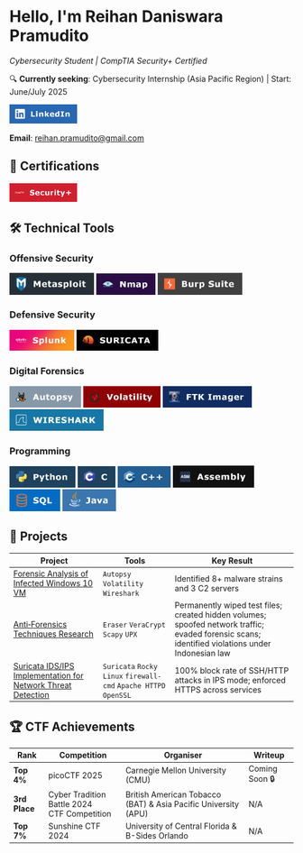 # Hello, I'm Reihan Daniswara Pramudito  
*Cybersecurity Student | CompTIA Security+ Certified*

🔍 **Currently seeking**: Cybersecurity Internship (Asia Pacific Region) | Start: June/July 2025

<a href="https://linkedin.com/in/reihan-daniswara/">
  <img src="https://github.com/ReihanPramudito/ReihanPramudito/blob/main/ImageAssets/linkedin.png?raw=true" width="120" alt="LinkedIn"/>
</a>

**Email**: <a href="mailto:reihan.pramudito@gmail.com">reihan.pramudito@gmail.com</a>


## 🔖 Certifications
<div>
<a href="https://www.credly.com/badges/134605a6-dea1-48d6-8b88-16b9c1a3c348">
<img src="https://github.com/ReihanPramudito/ReihanPramudito/blob/main/ImageAssets/security+.png?raw=true" width="120" alt="Security+"/>
</a>
</div>


## 🛠️ Technical Tools

### Offensive Security
<div>
  <img src="https://github.com/ReihanPramudito/ReihanPramudito/blob/main/ImageAssets/metasploit.png?raw=true" width="150" alt="Metasploit"/>
  <img src="https://github.com/ReihanPramudito/ReihanPramudito/blob/main/ImageAssets/nmap.png?raw=true" width="105" alt="Nmap"/>
  <img src="https://github.com/ReihanPramudito/ReihanPramudito/blob/main/ImageAssets/burpsuite.png?raw=true" width="150" alt="Burp Suite"/>
</div>

### Defensive Security  
<div>
  <img src="https://github.com/ReihanPramudito/ReihanPramudito/blob/main/ImageAssets/splunk.png?raw=true" width="115" alt="Python"/>
  <img src="https://github.com/ReihanPramudito/ReihanPramudito/blob/main/ImageAssets/suricata.png?raw=true" width="145" alt="Suricata"/>
</div>

### Digital Forensics

<div>
  <img src="https://github.com/ReihanPramudito/ReihanPramudito/blob/main/ImageAssets/autopsy.png?raw=true" width="127" alt="Autopsy"/>
  <img src="https://github.com/ReihanPramudito/ReihanPramudito/blob/main/ImageAssets/volatility.png?raw=true" width="137" alt="Volatility"/>
  <img src="https://github.com/ReihanPramudito/ReihanPramudito/blob/main/ImageAssets/ftkimager.png?raw=true" width="158" alt="FTK Imager"/>
  <img src="https://github.com/ReihanPramudito/ReihanPramudito/blob/main/ImageAssets/wireshark.png?raw=true" width="167" alt="Wireshark"/>
</div>

### Programming

<div>
  <img src="https://github.com/ReihanPramudito/ReihanPramudito/blob/main/ImageAssets/python.png?raw=true" width="117" alt="Python"/>
  <img src="https://github.com/ReihanPramudito/ReihanPramudito/blob/main/ImageAssets/c.png?raw=true" width="67" alt="C"/>
  <img src="https://github.com/ReihanPramudito/ReihanPramudito/blob/main/ImageAssets/cpp.png?raw=true" width="94" alt="C++"/>
  <img src="https://github.com/ReihanPramudito/ReihanPramudito/blob/main/ImageAssets/assembly.png?raw=true" width="144" alt="Assembly"/>
  <img src="https://github.com/ReihanPramudito/ReihanPramudito/blob/main/ImageAssets/sql.png?raw=true" width="90" alt="SQL"/>
  <img src="https://github.com/ReihanPramudito/ReihanPramudito/blob/main/ImageAssets/java.png?raw=true" width="95" alt="Java"/>
</div>


## 📁 Projects

| Project | Tools | Key Result |  
|---------|-------|------------|  
| [Forensic Analysis of Infected Windows 10 VM](https://github.com/ReihanPramudito/forensic-vm-analysis) | `Autopsy` `Volatility` `Wireshark` | Identified 8+ malware strains and 3 C2 servers |
| [Anti‑Forensics Techniques Research](https://github.com/ReihanPramudito/anti-forensics-techniques-research) | `Eraser` `VeraCrypt` `Scapy` `UPX` | Permanently wiped test files; created hidden volumes; spoofed network traffic; evaded forensic scans; identified violations under Indonesian law |
| [Suricata IDS/IPS Implementation for Network Threat Detection](https://github.com/ReihanPramudito/suricata-ids-ips) | `Suricata` `Rocky Linux` `firewall-cmd` `Apache HTTPD` `OpenSSL` | 100% block rate of SSH/HTTP attacks in IPS mode; enforced HTTPS across services |  


## 🏆 CTF Achievements
| Rank | Competition | Organiser | Writeup |
|------|-------------|-----------|---------|
| **Top 4%** | picoCTF 2025 | Carnegie Mellon University (CMU) | Coming Soon 🔒 |
| **3rd Place** | Cyber Tradition Battle 2024 <br>CTF Competition | British American Tobacco (BAT) & Asia Pacific University (APU) | N/A |
| **Top 7%** | Sunshine CTF 2024 | University of Central Florida & B-Sides Orlando | N/A |
